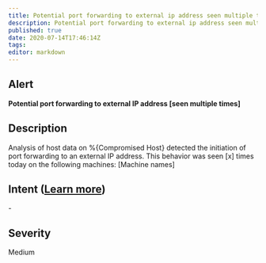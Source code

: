 ```yaml
---
title: Potential port forwarding to external ip address seen multiple times
description: Potential port forwarding to external ip address seen multiple times
published: true
date: 2020-07-14T17:46:14Z
tags:
editor: markdown
---
```


## Alert
**Potential port forwarding to external IP address [seen multiple times]**

## Description
Analysis of host data on %{Compromised Host} detected the initiation of port forwarding to an external IP address. This behavior was seen [x] times today on the following machines: [Machine names]

## Intent ([Learn more](/public/security/alerts/intentions.md))
\-

## Severity
Medium




